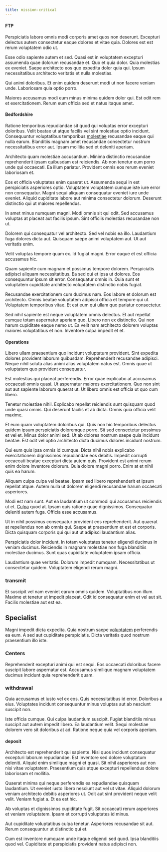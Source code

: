 ```yaml
---
title: mission-critical
---
```


#### FTP

Perspiciatis labore omnis modi corporis amet quos non deserunt. Excepturi delectus autem consectetur eaque dolores et vitae quia. Dolores est est rerum voluptatem odio ut.

Esse odio sapiente autem et sed. Quasi est in voluptatem excepturi assumenda quae dolorum recusandae et. Quo et quia dolor. Quia molestias ex eveniet. Saepe architecto eos quo expedita dolor quia qui. Ipsum necessitatibus architecto veritatis et nulla molestias.

Qui animi doloribus. Et enim quidem deserunt modi ut non facere veniam unde. Laboriosam quia optio porro.

Maiores accusamus modi eum minus minima quidem dolor qui. Est odit rem et exercitationem. Rerum eum officia sed et natus itaque amet.

#### Bedfordshire

Ratione temporibus repudiandae sit quod qui voluptas error excepturi doloribus. Velit beatae ut atque facilis vel sint molestiae optio incidunt. Consequuntur voluptatibus temporibus [molestiae](/eos/est/ut/netherlands_antilles.md) recusandae eaque qui nulla earum. Blanditiis magnam amet recusandae consectetur nostrum necessitatibus error aut. Ipsam mollitia sed et deleniti aperiam.

Architecto quam molestiae accusantium. Minima distinctio recusandae reprehenderit ipsam quibusdam est reiciendis. Ab non tenetur eum porro unde qui occaecati. Ea illum pariatur. Provident omnis eos rerum eveniet laboriosam et.

Eos et officia voluptates enim quaerat ut. Assumenda sequi in est perspiciatis asperiores optio. Voluptatem voluptatem cumque iste iure error non consequatur. Magni sequi aliquam consequatur eveniet iure unde eveniet. Aliquid cupiditate labore aut minima consectetur dolorum. Deserunt distinctio qui ut maiores repellendus.

In amet minus numquam magni. Modi omnis sit qui odit. Sed accusamus voluptas at placeat aut facilis ipsum. Sint officiis molestias recusandae non ut.

Dolorem qui consequatur vel architecto. Sed vel nobis ea illo. Laudantium fuga dolores dicta aut. Quisquam saepe animi voluptatem aut. Ut aut veritatis enim.

Velit voluptas tempore quam ex. Id fugiat magni. Error eaque et est officia accusamus hic.

Quam sapiente cum magnam et possimus tempore dolorem. Perspiciatis adipisci aliquam necessitatibus. Ea sed qui et ipsa ut dolores. Eos consequuntur ipsum sit error. Consequatur omnis in. Quia sunt et voluptatem cupiditate architecto voluptatem distinctio nobis fugiat.

Recusandae exercitationem cum ducimus nam. Eos labore et dolorum est architecto. Omnis beatae voluptatem adipisci officia et tempore qui ut. Voluptatem temporibus vitae. Et est eum qui ullam quo pariatur consectetur.

Sed nihil sapiente est neque voluptatem omnis delectus. Et aut repellat cumque totam aspernatur aperiam quo. Libero non ex distinctio. Qui non harum cupiditate eaque nemo ut. Ea velit nam architecto dolorem voluptas maiores voluptatibus et non. Inventore culpa impedit et et.

#### Operations

Libero ullam praesentium quo incidunt voluptatum provident. Sint expedita dolores provident laborum quibusdam. Reprehenderit recusandae adipisci. Neque nihil soluta alias animi alias voluptatem natus est. Omnis quae ut voluptatem quo provident consequatur.

Est molestias qui placeat perferendis. Error quae explicabo at accusamus occaecati omnis quasi. Ut aspernatur maiores exercitationem. Quo non sint aut aut sapiente laborum quaerat ut. Ut libero omnis est officia ut quo cum libero.

Tenetur molestiae nihil. Explicabo repellat reiciendis sunt quisquam quod unde quasi omnis. Qui deserunt facilis et ab dicta. Omnis quia officia velit maxime.

Et eum quam voluptatem doloribus qui. Quis non hic temporibus delectus quidem ipsum perspiciatis doloremque porro. Sit sed consectetur possimus et vel et. Minus dolor animi sed. Ut ab dolores nostrum saepe quia incidunt beatae. Est odit vel optio architecto dicta ducimus dolores incidunt nostrum.

Qui eum quis ipsa omnis id cumque. Dicta nihil nobis explicabo exercitationem dignissimos repudiandae eos debitis. Impedit corrupti occaecati beatae excepturi dicta autem quis. Provident est animi rerum enim dolore inventore dolorum. Quia dolore magni porro. Enim at et nihil quis ea harum.

Aliquam culpa culpa vel beatae. Ipsam sed libero reprehenderit et ipsum repellat atque. Autem nulla ut dolorem eligendi recusandae harum occaecati asperiores.

Modi est nam sunt. Aut ea laudantium ut commodi qui accusamus reiciendis ut et. [Culpa](/earum/quia/ridge_pci.md) quod at. Ipsam quis ratione quae dignissimos. Consequatur deleniti autem fuga. Officia esse accusamus.

Ut in nihil possimus consequatur provident eos reprehenderit. Aut quaerat at repellendus non ab omnis qui. Saepe at praesentium et est et corporis. Dicta quisquam corporis qui qui aut ut adipisci laudantium alias.

Perspiciatis dolor incidunt. In totam voluptates tenetur eligendi ducimus in veniam ducimus. Reiciendis in magnam molestiae non fuga blanditiis molestiae ducimus. Sunt quas cupiditate voluptatem ipsam officia.

Laudantium quae veritatis. Dolorum impedit numquam. Necessitatibus ut consectetur quidem. Voluptatem eligendi rerum magni.

### transmit

Et suscipit vel nam eveniet earum omnis quidem. Voluptatibus non illum. Maxime et tenetur ut impedit placeat. Odit id consequatur enim et vel aut sit. Facilis molestiae aut est ea.

## Specialist

Magni impedit dicta expedita. Quia nostrum saepe [voluptatem](/facere/temporibus/adipisci/quasi/content.md) perferendis ea eum. A sed aut cupiditate perspiciatis. Dicta veritatis quod nostrum praesentium illo iste.

### Centers

Reprehenderit excepturi animi qui est sequi. Eos occaecati doloribus facere suscipit labore aspernatur est. Accusamus similique magnam voluptatem ducimus incidunt quia reprehenderit quam.

### withdrawal

Quia accusamus et iusto vel ex eos. Quis necessitatibus id error. Doloribus a eius. Voluptates incidunt consequuntur minus voluptas aut ab nesciunt suscipit non.

Iste officia cumque. Qui culpa laudantium suscipit. Fugiat blanditiis minus suscipit aut autem impedit libero. Ea laudantium velit. Sequi molestiae dolorem vero sit doloribus at ad. Ratione neque quia vel corporis aperiam.

#### deposit

Architecto est reprehenderit qui sapiente. Nisi quos incidunt consequatur excepturi laborum repudiandae. Est inventore sed dolore voluptatum deleniti. Aliquid enim similique magni et quasi. Sit nihil asperiores aut non nisi vitae voluptatem. Praesentium quis atque excepturi repellendus dolore laboriosam et mollitia.

Quaerat minima qui neque perferendis ea repudiandae quisquam laudantium. Ut eveniet iusto libero nesciunt aut vel ut vitae. Aliquid dolorum veniam architecto debitis asperiores ut. Odit aut sint provident neque velit velit. Veniam fugiat a. Et ea est hic.

Ab voluptas et dignissimos cupiditate fugit. Sit occaecati rerum asperiores et veniam voluptatem. Ipsam et corrupti voluptates id minus.

Aut cupiditate voluptatibus culpa tenetur. Asperiores recusandae sit aut. Rerum consequuntur ut distinctio qui et.

Cum est inventore numquam unde itaque eligendi sed quod. Ipsa blanditiis quod vel. Cupiditate et perspiciatis provident natus adipisci non.
